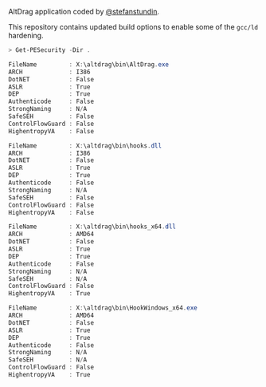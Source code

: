 AltDrag application coded by [@stefanstundin](https://github.com/stefansundin/altdrag).  

This repository contains updated build options to enable some of the `gcc/ld` hardening.

```powershell
> Get-PESecurity -Dir .

FileName         : X:\altdrag\bin\AltDrag.exe
ARCH             : I386
DotNET           : False
ASLR             : True
DEP              : True
Authenticode     : False
StrongNaming     : N/A
SafeSEH          : False
ControlFlowGuard : False
HighentropyVA    : False

FileName         : X:\altdrag\bin\hooks.dll
ARCH             : I386
DotNET           : False
ASLR             : True
DEP              : True
Authenticode     : False
StrongNaming     : N/A
SafeSEH          : False
ControlFlowGuard : False
HighentropyVA    : False

FileName         : X:\altdrag\bin\hooks_x64.dll
ARCH             : AMD64
DotNET           : False
ASLR             : True
DEP              : True
Authenticode     : False
StrongNaming     : N/A
SafeSEH          : N/A
ControlFlowGuard : False
HighentropyVA    : True

FileName         : X:\altdrag\bin\HookWindows_x64.exe
ARCH             : AMD64
DotNET           : False
ASLR             : True
DEP              : True
Authenticode     : False
StrongNaming     : N/A
SafeSEH          : N/A
ControlFlowGuard : False
HighentropyVA    : True
```
